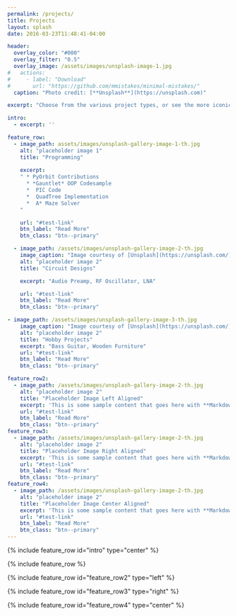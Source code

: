 ```yaml
---
permalink: /projects/
title: Projects
layout: splash
date: 2016-03-23T11:48:41-04:00

header:
  overlay_color: "#000"
  overlay_filter: "0.5"
  overlay_image: /assets/images/unsplash-image-1.jpg
#   actions:
#     - label: "Download"
#       url: "https://github.com/mmistakes/minimal-mistakes/"
  caption: "Photo credit: [**Unsplash**](https://unsplash.com)"

excerpt: "Choose from the various project types, or see the more iconic displayed further down the page."

intro: 
  - excerpt: ''

feature_row:
  - image_path: assets/images/unsplash-gallery-image-1-th.jpg
    alt: "placeholder image 1"
    title: "Programming"
    
    excerpt:
    " * PyOrbit Contributions
      * *Gauntlet* OOP Codesample 
      *  PIC Code 
      *  QuadTree Implementation
      *  A* Maze Solver
    "

    url: "#test-link"
    btn_label: "Read More"
    btn_class: "btn--primary"

  - image_path: /assets/images/unsplash-gallery-image-2-th.jpg
    image_caption: "Image courtesy of [Unsplash](https://unsplash.com/)"
    alt: "placeholder image 2"
    title: "Circuit Designs"

    excerpt: "Audio Preamp, RF Oscillator, LNA"

    url: "#test-link"
    btn_label: "Read More"
    btn_class: "btn--primary"

- image_path: /assets/images/unsplash-gallery-image-3-th.jpg
    image_caption: "Image courtesy of [Unsplash](https://unsplash.com/)"
    alt: "placeholder image 2"
    title: "Hobby Projects"
    excerpt: "Bass Guitar, Wooden Furniture"
    url: "#test-link"
    btn_label: "Read More"
    btn_class: "btn--primary"

feature_row2:
  - image_path: /assets/images/unsplash-gallery-image-2-th.jpg
    alt: "placeholder image 2"
    title: "Placeholder Image Left Aligned"
    excerpt: 'This is some sample content that goes here with **Markdown** formatting. Left aligned with `type="left"`'
    url: "#test-link"
    btn_label: "Read More"
    btn_class: "btn--primary"
feature_row3:
  - image_path: /assets/images/unsplash-gallery-image-2-th.jpg
    alt: "placeholder image 2"
    title: "Placeholder Image Right Aligned"
    excerpt: 'This is some sample content that goes here with **Markdown** formatting. Right aligned with `type="right"`'
    url: "#test-link"
    btn_label: "Read More"
    btn_class: "btn--primary"
feature_row4:
  - image_path: /assets/images/unsplash-gallery-image-2-th.jpg
    alt: "placeholder image 2"
    title: "Placeholder Image Center Aligned"
    excerpt: 'This is some sample content that goes here with **Markdown** formatting. Centered with `type="center"`'
    url: "#test-link"
    btn_label: "Read More"
    btn_class: "btn--primary"
---
```


{% include feature_row id="intro" type="center" %}

{% include feature_row %}

{% include feature_row id="feature_row2" type="left" %}

{% include feature_row id="feature_row3" type="right" %}

{% include feature_row id="feature_row4" type="center" %}